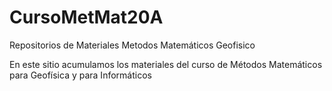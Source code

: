 # CursoMetMat20A
Repositorios de Materiales Metodos Matemáticos Geofisico

En este sitio acumulamos los materiales del curso de Métodos Matemáticos para Geofísica y para Informáticos

